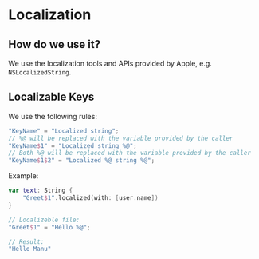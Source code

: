 # Localization

## How do we use it?
We use the localization tools and APIs provided by Apple, e.g. `NSLocalizedString`.

## Localizable Keys

We use the following rules:

```swift
"KeyName" = "Localized string";
// %@ will be replaced with the variable provided by the caller
"KeyName$1" = "Localized string %@";
// Both %@ will be replaced with the variable provided by the caller
"KeyName$1$2" = "Localized %@ string %@";
```

Example:

```swift
var text: String {
    "Greet$1".localized(with: [user.name])
}

// Localizeble file:
"Greet$1" = "Hello %@";

// Result:
"Hello Manu"
```